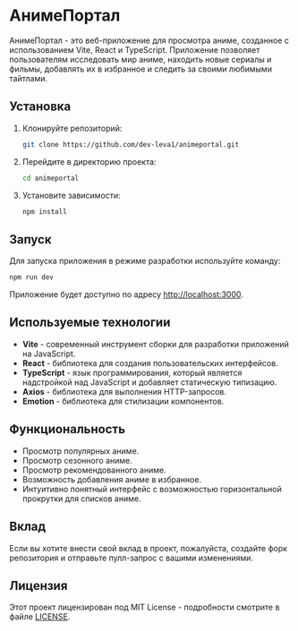 # АнимеПортал

АнимеПортал - это веб-приложение для просмотра аниме, созданное с использованием Vite, React и TypeScript. Приложение позволяет пользователям исследовать мир аниме, находить новые сериалы и фильмы, добавлять их в избранное и следить за своими любимыми тайтлами.

## Установка

1. Клонируйте репозиторий:

   ```bash
   git clone https://github.com/dev-leva1/animeportal.git
   ```

2. Перейдите в директорию проекта:

   ```bash
   cd animeportal
   ```

3. Установите зависимости:

   ```bash
   npm install
   ```

## Запуск

Для запуска приложения в режиме разработки используйте команду:

```bash
npm run dev
```

Приложение будет доступно по адресу [http://localhost:3000](http://localhost:3000).

## Используемые технологии

- **Vite** - современный инструмент сборки для разработки приложений на JavaScript.
- **React** - библиотека для создания пользовательских интерфейсов.
- **TypeScript** - язык программирования, который является надстройкой над JavaScript и добавляет статическую типизацию.
- **Axios** - библиотека для выполнения HTTP-запросов.
- **Emotion** - библиотека для стилизации компонентов.

## Функциональность

- Просмотр популярных аниме.
- Просмотр сезонного аниме.
- Просмотр рекомендованного аниме.
- Возможность добавления аниме в избранное.
- Интуитивно понятный интерфейс с возможностью горизонтальной прокрутки для списков аниме.

## Вклад

Если вы хотите внести свой вклад в проект, пожалуйста, создайте форк репозитория и отправьте пулл-запрос с вашими изменениями.

## Лицензия

Этот проект лицензирован под MIT License - подробности смотрите в файле [LICENSE](LICENSE).
